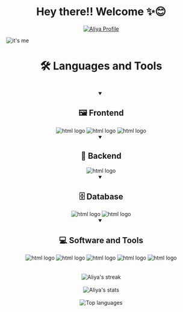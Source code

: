 <div align="center">
    <h1>Hey there!! Welcome ✨😊</h1>
</div>

<div align="center">
<a href="https://github.com/SkAliya/skaliya">
    <img src="https://img.shields.io/badge/Profile-Aliya%20-6100ab.svg?style=for-the-badge" alt="Aliya Profile"> </a>
</div>

![it's me](./use.gif)

<div align="center">
<h1>🛠️ Languages and Tools</h1>
<br>
<details open>
    <summary><h2>🖼️ Frontend</h2></summary>
    <img alt="html logo" src="https://img.shields.io/badge/HTML5-E34F26.svg?style=for-the-badge&logo=html5&logoColor=white">
    <img alt="html logo" src="https://img.shields.io/badge/CSS3-1572B6.svg?style=for-the-badge&logo=css3&logoColor=white">
    <img alt="html logo" src="https://img.shields.io/badge/SASS-CC6699.svg?style=for-the-badge&logo=sass&logoColor=white">
</details>
    
<details open>
    <summary><h2>🧰 Backend</h2></summary>
    <img alt="html logo" src="https://img.shields.io/badge/JAVASCRIPT-F7DF1E.svg?style=for-the-badge&logo=javascript&logoColor=black">
</details>

<details open>
    <summary><h2>🗄️ Database</h2></summary>
    <img alt="html logo" src="https://img.shields.io/badge/SQL SERVER-a01f1f.svg?style=for-the-badge&logo=sql">
    <img alt="html logo" src="https://img.shields.io/badge/MYSQL-black.svg?style=for-the-badge&logo=mysql&logoColor=blue">
</details>

<details open>
    <summary><h2>💻 Software and Tools</h2></summary>
    <img alt="html logo" src="https://img.shields.io/badge/GIT-F05032.svg?style=for-the-badge&logo=git&logoColor=white">
    <img alt="html logo" src="https://img.shields.io/badge/GITHUB-181717.svg?style=for-the-badge&logo=github&logoColor=white">
    <img alt="html logo" src="https://img.shields.io/badge/GITKRAKEN-179287.svg?style=for-the-badge&logo=github&logoColor=white">
    <img alt="html logo" src="https://img.shields.io/badge/WINDOWS-1572B6.svg?style=for-the-badge&logo=windows">
    <img alt="html logo" src="https://img.shields.io/badge/VSCODE-black.svg?style=for-the-badge&logo=vscode">
</details>
</div>
<br>
<br>
<div align="center">
<!--  <h1>Streak's 🔥</h1>
 <br> -->
<img alt="Aliya's streak" src="https://streak-stats.demolab.com?user=skaliya&theme=chartreuse-dark&date_format=j%20M%5B%20Y%5D&card_width=460&background=15F80009&border=19F80582&stroke=19F80582&ring=19F805F7&fire=19F805FD&currStreakNum=FDFF35&currStreakLabel=FDFF35">
</div>
<br>
<div align="center">
<!--  <h1>Stat's 🌟</h1>
 <br> -->
<img alt="Aliya's stats" src="https://github-readme-stats.vercel.app/api?username=skaliya&show_icons=true&theme=chartreuse-dark&border_color=19f80582&icon_color=15f800b6&bg_color=15f80009&custom_title=Aliya's_Github_stats&card_width=100">
</div>
<br>
<div align="center">
<!--  <h1>Top Used Language's 📈</h1>
 <br> -->
<img alt="Top languages" src="https://github-readme-stats.vercel.app/api/top-langs/?username=skaliya&theme=chartreuse-dark&layout=compact&card_width=300&border_color=19f80582&bg_color=15f80009">
</div>




